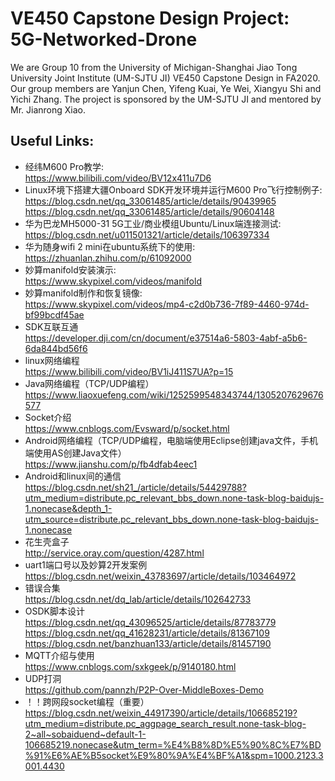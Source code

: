 # VE450 Capstone Design Project: 5G-Networked-Drone
We are Group 10 from the University of Michigan-Shanghai Jiao Tong University Joint Institute (UM-SJTU JI) VE450 Capstone Design in FA2020. Our group members are Yanjun Chen, Yifeng Kuai, Ye Wei, Xiangyu Shi and Yichi Zhang. The project is sponsored by the UM-SJTU JI and mentored by Mr. Jianrong Xiao.

## Useful Links:
+ 经纬M600 Pro教学:  
https://www.bilibili.com/video/BV12x411u7D6  
+ Linux环境下搭建大疆Onboard SDK开发环境并运行M600 Pro飞行控制例子:  
https://blog.csdn.net/qq_33061485/article/details/90439965  
https://blog.csdn.net/qq_33061485/article/details/90604148
+ 华为巴龙MH5000-31 5G工业/商业模组Ubuntu/Linux端连接测试:  
https://blog.csdn.net/u011501321/article/details/106397334  
+ 华为随身wifi 2 mini在ubuntu系统下的使用:  
https://zhuanlan.zhihu.com/p/61092000  
+ 妙算manifold安装演示:  
https://www.skypixel.com/videos/manifold  
+ 妙算manifold制作和恢复镜像:  
https://www.skypixel.com/videos/mp4-c2d0b736-7f89-4460-974d-bf99bcdf45ae  
+ SDK互联互通  
https://developer.dji.com/cn/document/e37514a6-5803-4abf-a5b6-6da844bd56f6  
+ linux网络编程  
https://www.bilibili.com/video/BV1iJ411S7UA?p=15  
+ Java网络编程（TCP/UDP编程）  
https://www.liaoxuefeng.com/wiki/1252599548343744/1305207629676577  
+ Socket介绍  
https://www.cnblogs.com/Evsward/p/socket.html  
+ Android网络编程（TCP/UDP编程，电脑端使用Eclipse创建java文件，手机端使用AS创建Java文件）  
https://www.jianshu.com/p/fb4dfab4eec1  
+ Android和linux间的通信  
https://blog.csdn.net/sh21_/article/details/54429788?utm_medium=distribute.pc_relevant_bbs_down.none-task-blog-baidujs-1.nonecase&depth_1-utm_source=distribute.pc_relevant_bbs_down.none-task-blog-baidujs-1.nonecase  
+ 花生壳盒子  
http://service.oray.com/question/4287.html  
+ uart1端口号以及妙算2开发案例  
https://blog.csdn.net/weixin_43783697/article/details/103464972  
+ 错误合集  
https://blog.csdn.net/dq_lab/article/details/102642733  
+ OSDK脚本设计  
https://blog.csdn.net/qq_43096525/article/details/87783779  
https://blog.csdn.net/qq_41628231/article/details/81367109  
https://blog.csdn.net/banzhuan133/article/details/81457190
+ MQTT介绍与使用  
https://www.cnblogs.com/sxkgeek/p/9140180.html  
+ UDP打洞  
https://github.com/pannzh/P2P-Over-MiddleBoxes-Demo  
+ ！！跨网段socket编程（重要）  
https://blog.csdn.net/weixin_44917390/article/details/106685219?utm_medium=distribute.pc_aggpage_search_result.none-task-blog-2~all~sobaiduend~default-1-106685219.nonecase&utm_term=%E4%B8%8D%E5%90%8C%E7%BD%91%E6%AE%B5socket%E9%80%9A%E4%BF%A1&spm=1000.2123.3001.4430
